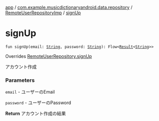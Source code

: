 [app](../../index.md) / [com.example.musicdictionaryandroid.data.repository](../index.md) / [RemoteUserRepositoryImp](index.md) / [signUp](./sign-up.md)

# signUp

`fun signUp(email: `[`String`](https://kotlinlang.org/api/latest/jvm/stdlib/kotlin/-string/index.html)`, password: `[`String`](https://kotlinlang.org/api/latest/jvm/stdlib/kotlin/-string/index.html)`): Flow<`[`Result`](../../com.example.musicdictionaryandroid.domain.model.value/-result/index.md)`<`[`String`](https://kotlinlang.org/api/latest/jvm/stdlib/kotlin/-string/index.html)`>>`

Overrides [RemoteUserRepository.signUp](../-remote-user-repository/sign-up.md)

アカウント作成

### Parameters

`email` - ユーザーのEmail

`password` - ユーザーのPassword

**Return**
アカウント作成の結果

